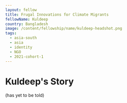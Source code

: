 ```yaml
---
layout: fellow
title: Frugal Innovations for Climate Migrants
fellowName: Kuldeep
country: Bangladesh
image: /content/fellowship/name/kuldeep-headshot.png
tags:
  - asia-south
  - asia
  - identity
  - NGO
  - 2021-cohort-1
---
```

# Kuldeep's Story

(has yet to be told)


